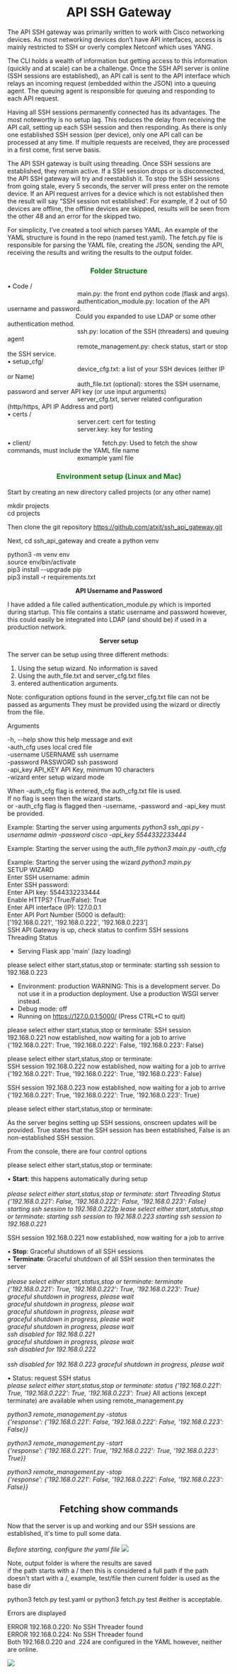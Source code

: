 <h1><strong><center> API SSH Gateway</center> </strong></h1>

The API SSH gateway was primarily written to work with Cisco networking devices. As most networking devices don’t have API interfaces, access is mainly restricted to SSH or overly complex Netconf which uses YANG. 

The CLI holds a wealth of information but getting access to this information (quickly and at scale) can be a challenge. Once the SSH API server is online (SSH sessions are established), an API call is sent to the API interface which relays an incoming request (embedded within the JSON) into a queuing agent. The queuing agent is responsible for queuing and responding to each API request. 

Having all SSH sessions permanently connected has its advantages. The most noteworthy is no setup lag. This reduces the delay from receiving the API call, setting up each SSH session and then responding. As there is only one established SSH session (per device), only one API call can be processed at any time. If multiple requests are received, they are processed in a first come, first serve basis.

The API SSH gateway is built using threading. Once SSH sessions are established, they remain active. If a SSH session drops or is disconnected, the API SSH gateway will try and reestablish it. To stop the SSH sessions from going stale, every 5 seconds, the server will press enter on the remote device. If an API request arrives for a device which is not established then the result will say “SSH session not established’. For example, if 2 out of 50 devices are offline, the offline devices are skipped, results will be seen from the other 48 and an error for the skipped two. 

For simplicity, I’ve created a tool which parses YAML. An example of the YAML structure is found in the repo (named test.yaml). The fetch.py file is responsible for parsing the YAML file, creating the JSON, sending the API, receiving the results and writing the results to the output folder. 

<center><h3 style="color: green"> Folder Structure</h3></center>

•	Code /<br>
&emsp;&emsp;&emsp;&emsp;&emsp;&emsp;&emsp;&emsp;&emsp;&emsp;&emsp; main.py: the front end python code (flask and args).<br>
&emsp;&emsp;&emsp;&emsp;&emsp;&emsp;&emsp;&emsp;&emsp;&emsp;&emsp; authentication_module.py: location of the API username and password. <br> 
&emsp;&emsp;&emsp;&emsp;&emsp;&emsp;&emsp;&emsp;&emsp;&emsp;&emsp;Could you expanded to use LDAP or some other authentication method.<br> 
&emsp;&emsp;&emsp;&emsp;&emsp;&emsp;&emsp;&emsp;&emsp;&emsp;&emsp; ssh.py: location of the SSH (threaders) and queuing agent<br> 
&emsp;&emsp;&emsp;&emsp;&emsp;&emsp;&emsp;&emsp;&emsp;&emsp;&emsp; remote_management.py: check status, start or stop the SSH service. <br>
•	setup_cfg/<br>
&emsp;&emsp;&emsp;&emsp;&emsp;&emsp;&emsp;&emsp;&emsp;&emsp;&emsp; device_cfg.txt: a list of your SSH devices (either IP or Name)<br>
&emsp;&emsp;&emsp;&emsp;&emsp;&emsp;&emsp;&emsp;&emsp;&emsp;&emsp; auth_file.txt (optional): stores the SSH username, password and server API key (or use input arguments)<br>
&emsp;&emsp;&emsp;&emsp;&emsp;&emsp;&emsp;&emsp;&emsp;&emsp;&emsp; server_cfg.txt, server related configuration (http/https, API IP Address and port)<br>
•	certs /<br>
&emsp;&emsp;&emsp;&emsp;&emsp;&emsp;&emsp;&emsp;&emsp;&emsp;&emsp; server.cert: cert for testing<br>
&emsp;&emsp;&emsp;&emsp;&emsp;&emsp;&emsp;&emsp;&emsp;&emsp;&emsp; server.key: key for testing<br>

•	client/
&emsp;&emsp;&emsp;&emsp;&emsp;&emsp;&emsp;&emsp;&emsp;&emsp;&emsp; fetch.py: Used to fetch the show commands, must include the YAML file name<br>
&emsp;&emsp;&emsp;&emsp;&emsp;&emsp;&emsp;&emsp;&emsp;&emsp;&emsp; exmample yaml file


<center><h3 style="color: green"> Environment setup (Linux and Mac)</h3></center>

Start by creating an new directory called projects (or any other name)

mkdir projects<br>
cd projects

Then clone the git repository
https://github.com/atxit/ssh_api_gateway.git

Next, cd ssh_api_gateway and create a python venv

python3 -m venv env<br> 
source env/bin/activate<br> 
pip3 install --upgrade pip<br> 
pip3 install -r requirements.txt<br> 


<center><b>API Username and Password</b></center>

I have added a file called authentication_module.py which is imported during startup. This file contains a static username and password however, this could easily be integrated into LDAP (and should be) if used in a production network. 

<b><center>Server setup</center></b>

The server can be setup using three different methods:

1)	Using the setup wizard. No information is saved
2)	Using the auth_file.txt and server_cfg.txt files
3)	entered authentication arguments. 

Note: configuration options found in the server_cfg.txt file can not be passed as arguments
They must be provided using the wizard or directly from the file. 

Arguments

  -h, --help          		show this help message and exit<br>
  -auth_cfg           		uses local cred file<br>
  -username USERNAME  	ssh username<br>
  -password PASSWORD 	ssh password<br>
  -api_key API_KEY    	API Key, minimum 10 characters<br>
  -wizard             		enter setup wizard mode

When -auth_cfg flag is entered, the auth_cfg.txt file is used.<br>
If no flag is seen then the wizard starts.<br>
or -auth_cfg flag is flagged then -username, -password and -api_key must be provided.

Example: Starting the server using arguments
<i>python3 ssh_api.py -username admin -password cisco -api_key 5544332233444</i>

Example: Starting the server using the auth_file
<i>python3 main.py -auth_cfg</i>

Example: Starting the server using the wizard
<i>python3 main.py</i>
<br>
SETUP WIZARD<br>
Enter SSH username: admin<br>
Enter SSH password: <br>
Enter API key: 5544332233444<br>
Enable HTTPS? (True/False): True<br>
Enter API interface (IP): 127.0.0.1<br>
Enter API Port Number (5000 is default): <br>
['192.168.0.221', '192.168.0.222', '192.168.0.223']<br>
SSH API Gateway is up, check status to confirm SSH sessions<br>
Threading Status<br>

 * Serving Flask app 'main' (lazy loading)

please select either start,status,stop or terminate: 
starting ssh session to 192.168.0.223
 * Environment: production
   WARNING: This is a development server. Do not use it in a production deployment.
   Use a production WSGI server instead.
 * Debug mode: off
 * Running on https://127.0.0.1:5000/ (Press CTRL+C to quit)

please select either start,status,stop or terminate: 
SSH session 192.168.0.221 now established, now waiting for a job to arrive<br>
{'192.168.0.221': True, '192.168.0.222': False, '192.168.0.223': False}

please select either start,status,stop or terminate: <br>
SSH session 192.168.0.222 now established, now waiting for a job to arrive
{'192.168.0.221': True, '192.168.0.222': True, '192.168.0.223': False}

SSH session 192.168.0.223 now established, now waiting for a job to arrive
{'192.168.0.221': True, '192.168.0.222': True, '192.168.0.223': True}

please select either start,status,stop or terminate: 

As the server begins setting up SSH sessions, onscreen updates will be provided.
True states that the SSH session has been established, False is an non-established SSH session.

From the console, there are four control options

please select either start,status,stop or terminate:

•	<b>Start</b>: this happens automatically during setup<br><br>
<i>please select either start,status,stop or terminate: start
Threading Status
{'192.168.0.221': False, '192.168.0.222': False, '192.168.0.223': False}
starting ssh session to 192.168.0.222p
lease select either start,status,stop or terminate: 
starting ssh session to 192.168.0.223
starting ssh session to 192.168.0.221
</i>

SSH session 192.168.0.221 now established, now waiting for a job to arrive<br>

•	<b>Stop</b>: Graceful shutdown of all SSH sessions<br>
•	<b>Terminate</b>: Graceful shutdown of all SSH session then terminates the server<br>
<i><br>
please select either start,status,stop or terminate: terminate<br>
{'192.168.0.221': True, '192.168.0.222': True, '192.168.0.223': True}<br>
graceful shutdown in progress, please wait<br>
graceful shutdown in progress, please wait<br>
graceful shutdown in progress, please wait<br>
graceful shutdown in progress, please wait<br>
graceful shutdown in progress, please wait<br>
ssh disabled for 192.168.0.221<br>
graceful shutdown in progress, please wait<br>
ssh disabled for 192.168.0.222<br>
<br>ssh disabled for 192.168.0.223
graceful shutdown in progress, please wait<br>
</i>

•	Status: request SSH status<br>
<i>
please select either start,status,stop or terminate: status
{'192.168.0.221': True, '192.168.0.222': True, '192.168.0.223': True}</i>
All actions (except terminate) are available when using remote_management.py

<i>
python3 remote_management.py -status<br>
{'response': {'192.168.0.221': False,
              '192.168.0.222': False,
              '192.168.0.223': False}}


python3 remote_management.py -start<br>
{'response': {'192.168.0.221': True,
              '192.168.0.222': True,
              '192.168.0.223': True}}


python3 remote_management.py -stop<br>
{'response': {'192.168.0.221': False,
              '192.168.0.222': False,
              '192.168.0.223': False}}
</i><br>

<h2><center>Fetching show commands</center></h2>
Now that the server is up and working and our SSH sessions are established, it's time to pull some data. <br><br>
<i>
Before starting, configure the yaml file

<img src=images/yaml_example.png>
</i>

Note, output folder is where the results are saved<br>
if the path starts with a / then this is considered a full path
if the path doesn't start with a /, example, test/file then current folder is used as the base dir


python3 fetch.py test.yaml or python3 fetch.py test #either is acceptable.<br>

Errors are displayed

ERROR 192.168.0.220: No SSH Threader found<br>
ERROR 192.168.0.224: No SSH Threader found<br>
</i>
Both 192.168.0.220 and .224 are configured in the YAML however, neither are online. 

<img src="images/output%20results.png">



 


  










